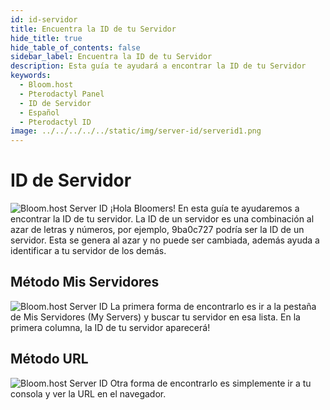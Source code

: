 ```yaml
---
id: id-servidor
title: Encuentra la ID de tu Servidor
hide_title: true
hide_table_of_contents: false
sidebar_label: Encuentra la ID de tu Servidor
description: Esta guía te ayudará a encontrar la ID de tu Servidor
keywords:
  - Bloom.host
  - Pterodactyl Panel
  - ID de Servidor
  - Español
  - Pterodactyl ID
image: ../../../../../static/img/server-id/serverid1.png
---
```

# ID de Servidor
![Bloom.host Server ID](../../../../../static/img/server-id/serverid1.png)
¡Hola Bloomers! En esta guía te ayudaremos a encontrar la ID de tu servidor. La ID de un servidor es una combinación al azar de letras y números, por ejemplo, 9ba0c727 podría ser la ID de un servidor. Esta se genera al azar y no puede ser cambiada, además ayuda a identificar a tu servidor de los demás.

## Método Mis Servidores
![Bloom.host Server ID](../../img/server-id/server-id2.png)
La primera forma de encontrarlo es ir a la pestaña de Mis Servidores (My Servers) y buscar tu servidor en esa lista. En la primera columna, la ID de tu servidor aparecerá!

## Método URL
![Bloom.host Server ID](../../img/server-id/server-id3.png)
Otra forma de encontrarlo es simplemente ir a tu consola y ver la URL en el navegador. 
